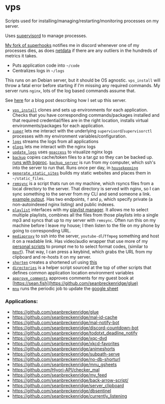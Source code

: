 # vps

Scripts used for installing/managing/restarting/monitoring processes on my server.

Uses [supervisord](http://supervisord.org/) to manage processes.

[My fork of superhooks](https://github.com/seanbreckenridge/superhooks) notifies me in discord whenever one of my processes dies, as does [netdata](https://www.netdata.cloud/) if there are any outliers in the hundreds of metrics it takes.

- Puts application code into `~/code`
- Centralizes logs in `~/logs`

This runs on an Debian server, but it should be OS agnostic. `vps_install` will throw a fatal error before starting if I'm missing any required commands. My server runs `nginx`, lots of the log based commands assume that.

See [here](https://exobrain.sean.fish/post/server_setup/) for a blog post describing how I set up this server.

- [`vps_install`](./vps_install) clones and sets up environments for each application. Checks that you have corresponding commands/packages installed and that required credential/files are in the right location, installs virtual environments/packages for each application.
- [`super`](./super) lets me interact with the underlying `supervisord`/`supervisorctl` processes with my environment variables/configuration.
- [`logs`](./logs) streams the logs from all applications
- [`glogs`](./glogs) lets me interact with the nginx logs
- [`update_logs`](./update_logs) uses [`goaccess`](https://goaccess.io/) to visualize nginx logs
- [`backup`](./backup) copies cache/token files to a tar.gz so they can be backed up. [runs with bgproc](https://github.com/seanbreckenridge/bgproc). [`backup_server`](./backup_server) is run from my computer, which ssh's into the server to run that. Runs once per day, in [`housekeeping`](https://sean.fish/d/housekeeping)
- [`generate_static_sites`](./generate_static_sites) builds my static websites and places them in `~/static_files`.
- [`remsync`](./remsync) is a script thats run on my machine, which rsyncs files from a local directory to the server. That directory is served with nginx, so I can sync something to the server from my CLI and send someone a link. [example output](https://gist.github.com/seanbreckenridge/2b11729859d248069a0eabf2e91e2800). Has two endpoints, `f` and `p`, which specify private (a non-autoindexed nginx listing) and public indexes.
- [`playlist`](./playlist) interfaces with my [playlist manager](https://github.com/seanbreckenridge/plaintext-playlist). It allows me to select multiple playlists, combines all the files from those playlists into a single mp3 and syncs that up to my server with `remsync`. Often run this on my machine before I leave my house; I then listen to the file on my phone by going to corresponding URL.
- [`mediaproxy`](./mediaproxy) to ssh into the server, `youtube-dl`/`ffmpeg` something and host it on a readable link. Has video/audio wrapper that use more of my [personal scripts](https://github.com/seanbreckenridge/dotfiles/) to prompt me to to select format codes, (similar to [`mpvf`](https://github.com/seanbreckenridge/mpvf/)). That way, I can press a keybind, which grabs the URL from my clipboard and re-hosts it on my server.
- [`shorten`](./shorten) creates a shortened url using [this](https://github.com/seanbreckenridge/no-db-shorturl)
- [`directories`](./directories) is a helper script sourced at the top of other scripts that defines common application location environment variables
- [`approve_comments`](./approve_comments) approves comments for my guest book at [https://sean.fish](https://github.com/seanbreckenridge/glue)
- [`mnu`](./mnu) runs the periodic job to update the [google sheet](https://github.com/seanbreckenridge/mnu_gsheets)

### Applications:

- https://github.com/seanbreckenridge/glue
- https://github.com/seanbreckenridge/mal-id-cache
- https://github.com/seanbreckenridge/mal-notify-bot
- https://github.com/seanbreckenridge/discord-countdown-bot
- https://github.com/seanbreckenridge/todotxt_deadline_notify
- https://github.com/seanbreckenridge/xqc-dvd
- https://github.com/seanbreckenridge/xkcd-favorites
- https://github.com/seanbreckenridge/animeshorts
- https://github.com/seanbreckenridge/subpath-serve
- https://github.com/seanbreckenridge/no-db-shorturl
- https://github.com/seanbreckenridge/mnu_gsheets
- https://github.com/Hiyori-API/checker_mal
- https://github.com/seanbreckenridge/my_feed
- https://github.com/seanbreckenridge/back-arrow-script/
- https://github.com/seanbreckenridge/server_clipboard
- https://github.com/seanbreckenridge/dbsentinel
- https://github.com/seanbreckenridge/currently_listening

